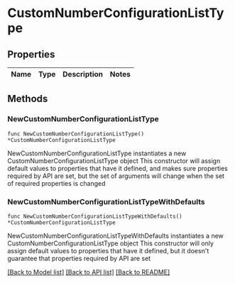 # CustomNumberConfigurationListType

## Properties

Name | Type | Description | Notes
------------ | ------------- | ------------- | -------------

## Methods

### NewCustomNumberConfigurationListType

`func NewCustomNumberConfigurationListType() *CustomNumberConfigurationListType`

NewCustomNumberConfigurationListType instantiates a new CustomNumberConfigurationListType object
This constructor will assign default values to properties that have it defined,
and makes sure properties required by API are set, but the set of arguments
will change when the set of required properties is changed

### NewCustomNumberConfigurationListTypeWithDefaults

`func NewCustomNumberConfigurationListTypeWithDefaults() *CustomNumberConfigurationListType`

NewCustomNumberConfigurationListTypeWithDefaults instantiates a new CustomNumberConfigurationListType object
This constructor will only assign default values to properties that have it defined,
but it doesn't guarantee that properties required by API are set


[[Back to Model list]](../README.md#documentation-for-models) [[Back to API list]](../README.md#documentation-for-api-endpoints) [[Back to README]](../README.md)


